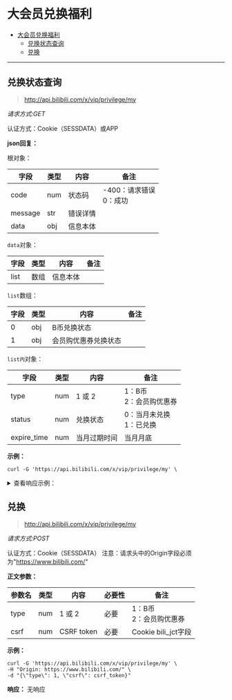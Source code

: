 # 大会员兑换福利

- [大会员兑换福利](#大会员兑换福利)
	- [兑换状态查询](#兑换状态查询)
	- [兑换](#兑换)

---

## 兑换状态查询

> http://api.bilibili.com/x/vip/privilege/my

*请求方式:GET*

认证方式：Cookie（SESSDATA）或APP

**json回复：**

根对象：

| 字段    | 类型 | 内容       | 备注                        |
| ------- | ---- | -------- | --------------------------- |
| code    | num  | 状态码    | -400：请求错误<br />0：成功 |
| message | str  | 错误详情   |                             |
| data    | obj  | 信息本体  |                              |

`data`对象：

| 字段           | 类型 | 内容             | 备注                     |
| ----- | -------|----------------|------ |
| list  | 数组   | 信息本体 |              |

`list`数组：

| 字段    | 类型 | 内容             | 备注 |
| ----- | -------|-----------------|------ |
| 0    | obj   | B币兑换状态 |              |
| 1    | obj   | 会员购优惠券兑换状态 |      |

`list内`对象：

|        字段    | 类型  | 内容             | 备注 |
| -------------- | -----|------------------|------ |
| type           | num  | 1 或 2 | 1：B币</br>2：会员购优惠券 |
| status         | num  | 兑换状态 | 0：当月未兑换</br>1：已兑换     |
| expire_time    | num  | 当月过期时间 | 当月月底 |


**示例：**

```shell
curl -G 'https://api.bilibili.com/x/vip/privilege/my' \
```

<details>
<summary>查看响应示例：</summary>

```json
{
	"code":0,
	"message":"0",
	"ttl":1,
	"data":{
		"list":[
			{"type":1,"state":1,"expire_time":1638287999},
			{"type":2,"state":1,"expire_time":1638287999}
		]
	}
}
```

</details>


## 兑换
> http://api.bilibili.com/x/vip/privilege/my

*请求方式:POST*

认证方式：Cookie（SESSDATA）
注意：请求头中的Origin字段必须为"https://www.bilibili.com/"


**正文参数：**

| 参数名     | 类型 | 内容        | 必要性         | 备注                      |
| ---------- | ---- | ---------- | -------- | ---------------------- |
| type       | num  | 1 或 2  | 必要          | 1：B币</br>2：会员购优惠券   |
| csrf       | num  | CSRF token  | 必要          | Cookie bili_jct字段 |

**示例：**

```shell
curl -G 'https://api.bilibili.com/x/vip/privilege/my' \
-H "Origin: https://www.bilibili.com/" \
-d "{\"type\": 1, \"csrf\": csrf_token}" 
```

**响应：**
无响应